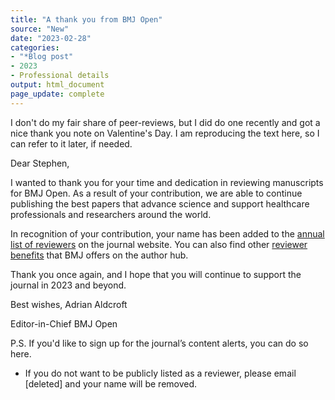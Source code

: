 ```yaml
---
title: "A thank you from BMJ Open"
source: "New"
date: "2023-02-28"
categories:
- "*Blog post"
- 2023
- Professional details
output: html_document
page_update: complete
---
```


I don't do my fair share of peer-reviews, but I did do one recently and got a nice thank you note on Valentine's Day. I am reproducing the text here, so I can refer to it later, if needed.

<!---more--->

Dear Stephen,

I wanted to thank you for your time and dedication in reviewing manuscripts for BMJ Open. As a result of your contribution, we are able to continue publishing the best papers that advance science and support healthcare professionals and researchers around the world.

In recognition of your contribution, your name has been added to the [annual list of reviewers][bmj1] on the journal website. You can also find other [reviewer benefits][bmj2] that BMJ offers on the author hub.

Thank you once again, and I hope that you will continue to support the journal in 2023 and beyond.

Best wishes,
Adrian Aldcroft

Editor-in-Chief
BMJ Open

P.S. If you'd like to sign up for the journal’s content alerts, you can do so here.

*  If you do not want to be publicly listed as a reviewer, please email [deleted] and your name will be removed.

[bmj1]: https://bmjopen.bmj.com/pages/thank-you-to-our-reviewers
[bmj2]: https://authors.bmj.com/for-reviewers/reviewer-recognition
